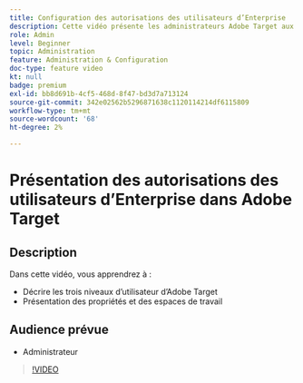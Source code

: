 ```yaml
---
title: Configuration des autorisations des utilisateurs d’Enterprise
description: Cette vidéo présente les administrateurs Adobe Target aux autorisations utilisateur, aux propriétés et aux espaces de travail. Regardez cette vidéo pour en savoir plus sur les différents niveaux d’utilisateur et sur l’utilisation des propriétés et des espaces de travail pour contrôler l’accès des utilisateurs.
role: Admin
level: Beginner
topic: Administration
feature: Administration & Configuration
doc-type: feature video
kt: null
badge: premium
exl-id: bb8d691b-4cf5-468d-8f47-bd3d7a713124
source-git-commit: 342e02562b5296871638c1120114214df6115809
workflow-type: tm+mt
source-wordcount: '68'
ht-degree: 2%

---
```


# Présentation des autorisations des utilisateurs d’Enterprise dans Adobe Target

## Description

Dans cette vidéo, vous apprendrez à :

* Décrire les trois niveaux d’utilisateur d’Adobe Target
* Présentation des propriétés et des espaces de travail

## Audience prévue

* Administrateur

>[!VIDEO](https://video.tv.adobe.com/v/19042/?quality=12)
